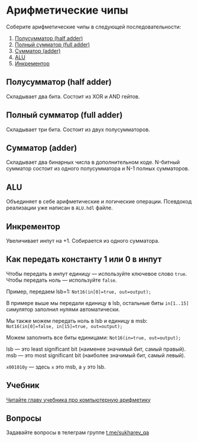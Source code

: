 # Арифметические чипы

Соберите арифметические чипы в следующей последовательности:

1. [Полусумматор (half adder)](HalfAdder/HalfAdder.hdl)
2. [Полный сумматор (full adder)](FullAdder/FullAdder.hdl)
3. [Сумматор (adder)](Adder/Add16.hdl)
4. [ALU](ALU/ALU.hdl)
5. [Инкрементор](Incrementor/Inc16.hdl)

## Полусумматор (half adder)

Складывает два бита. Состоит из XOR и AND гейтов.

## Полный сумматор (full adder)

Складывает три бита. Состоит из двух полусумматоров.

## Сумматор (adder)

Складывает два бинарных числа в дополнительном коде. N-битный сумматор состоит из одного полусумматора и N-1 полных сумматоров.

## ALU

Объединяет в себе арифметические и логические операции. Псевдокод реализации уже написан в `ALU.hdl` файле.

## Инкрементор

Увеличивает инпут на +1. Собирается из одного сумматора.

## Как передать константу 1 или 0 в инпут

Чтобы передать в инпут единицу — используйте ключевое слово `true`. Чтобы передать ноль — используйте `false`.

Пример, передаем lsb=1:
`Not16(in[0]=true, out=output);`

В примере выше мы передали единицу в lsb, остальные биты `in[1..15]` симулятор заполнил нулями автоматически.

Мы также можем передать ноль в lsb и единицу в msb:
`Not16(in[0]=false, in[15]=true, out=output);`

Можем заполнить все биты единицами:
`Not16(in=true, out=output);`

lsb — это least significant bit (наименее значимый бит, самый правый).
msb — это most significant bit (наиболее значимый бит, самый левый).

`x001010y` — здесь `x` это msb, а `y` это lsb.

## Учебник

[Читайте главу учебника про компьютерную арифметику](https://www.notion.so/sukharev/II-d8cc63bcb9074f9b8470067b1b3d1a37)

## Вопросы

Задавайте вопросы в телеграм группе [t.me/sukharev_qa](https://www.t.me/sukharev_qa)
